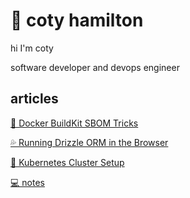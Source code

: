 # 👋 coty hamilton

hi I'm coty

software developer and devops engineer

## articles

[🐳 Docker BuildKit SBOM Tricks](./docker-buildkit-sbom-tricks.md)

[💦 Running Drizzle ORM in the Browser](./drizzle-in-browser.md)

[🚢 Kubernetes Cluster Setup](./cluster-setup.md)

[💻 notes](./notes/README.md)
